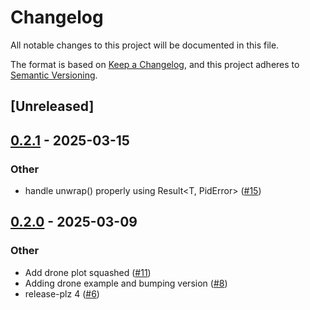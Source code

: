 # Changelog

All notable changes to this project will be documented in this file.

The format is based on [Keep a Changelog](https://keepachangelog.com/en/1.0.0/),
and this project adheres to [Semantic Versioning](https://semver.org/spec/v2.0.0.html).

## [Unreleased]

## [0.2.1](https://github.com/security-union/pidgeon/compare/pidgeon-v0.2.0...pidgeon-v0.2.1) - 2025-03-15

### Other

- handle unwrap() properly using Result<T, PidError> ([#15](https://github.com/security-union/pidgeon/pull/15))

## [0.2.0](https://github.com/security-union/pidgeon/compare/pidgeon-v0.1.1...pidgeon-v0.2.0) - 2025-03-09

### Other

- Add drone plot squashed ([#11](https://github.com/security-union/pidgeon/pull/11))
- Adding drone example and bumping version ([#8](https://github.com/security-union/pidgeon/pull/8))
- release-plz 4 ([#6](https://github.com/security-union/pidgeon/pull/6))
